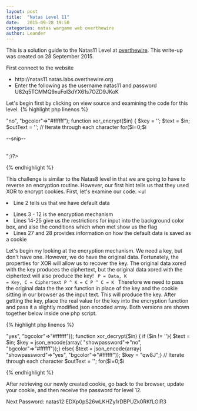 ```yaml
---
layout: post
title:  "Natas Level 11"
date:   2015-09-28 19:50
categories: natas wargame web overthewire
author: Leander
---
```

This is a solution guide to the Natas11 Level at [overthewire](http://natas11.natas.labs.overthewire.org). This write-up was created on 28 September 2015.

First connect to the website
<ul><li>http://natas11.natas.labs.overthewire.org</li>
<li>Enter the following as the username natas11 and password U82q5TCMMQ9xuFoI3dYX61s7OZD9JKoK</li></ul>

Let's begin first by clicking on view source and examining the code for this level.
{% highlight php linenos %}
<?php
$defaultdata = array( "showpassword"=>"no", "bgcolor"=>"#ffffff");
function xor_encrypt($in) {
    $key = '<censored>';
    $text = $in;
    $outText = '';
 
    // Iterate through each character
    for($i=0;$i<strlen($text);$i++) {
    $outText .= $text[$i] ^ $key[$i % strlen($key)];}
    return $outText;
}
 
function loadData($def) {
    global $_COOKIE;
    $mydata = $def;
    if(array_key_exists("data", $_COOKIE)) {
    $tempdata = json_decode(xor_encrypt(base64_decode($_COOKIE["data"])), true);
    if(is_array($tempdata) && array_key_exists("showpassword", $tempdata) && array_key_exists("bgcolor", $tempdata)) {
        if (preg_match('/^#(?:[a-f\d]{6})$/i', $tempdata['bgcolor'])) {
        $mydata['showpassword'] = $tempdata['showpassword'];
        $mydata['bgcolor'] = $tempdata['bgcolor'];
    }}}
    return $mydata;
}

function saveData($d) {
    setcookie("data", base64_encode(xor_encrypt(json_encode($d))));}

$data = loadData($defaultdata);

if(array_key_exists("bgcolor",$_REQUEST)) {
    if (preg_match('/^#(?:[a-f\d]{6})$/i', $_REQUEST['bgcolor'])) {
        $data['bgcolor'] = $_REQUEST['bgcolor'];}}
saveData($data);
?>

--snip--

<?php
if($data["showpassword"] == "yes") {
    print "The password for natas12 is <censored><br>";}?>
{% endhighlight %}

This challenge is similar to the Natas8 level in that we are going to have to reverse an encryption routine. However, our first hint tells us that they used XOR to encrypt cookies. First, let's examine our code.
<ul<li>Line 2 tells us that we have default data</li>
<li>Lines 3 - 12 is the encryption mechanism</li>
<li>Lines 14-25 give us the restrictions for input into the background color box, and also the conditions which when met show us the flag</li>
<li>Lines 27 and 28 provides information on how the default data is saved as a cookie</li></ul>

Let's begin my looking at the encryption mechanism. We need a key, but don't have one. However, we do have the original data. Fortunately, the properties for XOR will allow us to recover the key. The original data xored with the key produces the ciphertext, but the original data xored with the ciphertext will also produce the key!
<code> P = Data, K = Key, C = Ciphertext
P ^ K = C
P ^ C = K
</code>
Therefore we need to pass the original data the the xor function in place of the key and the cookie sitting in our browser as the input text. This will produce the key. After getting the key, place the real value for the key into the encryption function and pass it a slightly modified json encoded array. Both versions are shown together below inside one php script.

{% highlight php linenos %}
<?php
$defaultdata = json_encode(array( "showpassword"=>"yes", "bgcolor"=>"#ffffff")); 
function xor_decrypt($in) {
  if ($in != ''){
  	$text = $in;
  	$key = json_encode(array( "showpassword"=>"no", "bgcolor"=>"#ffffff"));}
  else{
  	$text = json_encode(array( "showpassword"=>"yes", "bgcolor"=>"#ffffff"));
  	$key = "qw8J";}
  
  // Iterate through each character
  $outText = '';
  for($i=0;$i<strlen($text);$i++) {
    $outText .= $text[$i] ^ $key[$i % strlen($key)];
  }
return $outText;
}
 
print "Key is currently unknown.\n OriginalData ^ Key = CipherText\n\t";
print " so that also means,\n OriginalData ^ Ciphertext = Key\n Therefore the key will repeat itself: ";
print xor_decrypt(base64_decode("ClVLIh4ASCsCBE8lAxMacFMZV2hdVVotEhhUJQNVAmhSEV4sFxFeaAw="));
print "\nNow that we know the key lets create a new cookie to display the password: \n";
print base64_encode(xor_decrypt(""));
print "\n";
?>
{% endhighlight %}

After retrieving our newly created cookie, go back to the browser, update your cookie, and then receive the password for level 12.

Next Password: natas12:EDXp0pS26wLKHZy1rDBPUZk0RKfLGIR3
